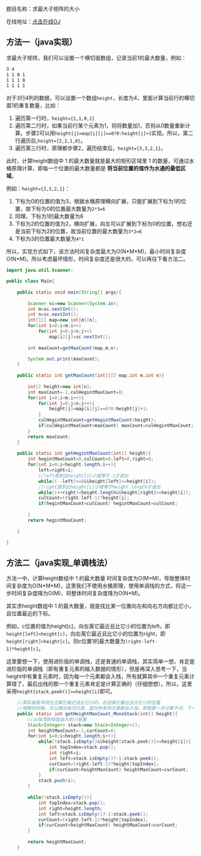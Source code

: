 题目名称：求最大子矩阵的大小

在线地址：[点击在线OJ](https://www.nowcoder.com/practice/ed610b2fea854791b7827e3111431056?tpId=101&tqId=33084&rp=1&ru=%2Fta%2Fprogrammer-code-interview-guide&qru=%2Fta%2Fprogrammer-code-interview-guide%2Fquestion-ranking&tab=answerKey)



## 方法一（java实现）

求最大子矩阵，我们可以设置一个横切面数组，记录当前1的最大数量，例如：

```tex
3 4
1 1 0 1
1 1 1 0
1 1 1 1
```

对于3行4列的数据，可以设置一个数组`height`，长度为4，里面计算当前行的横切面1的重复数量，比如：

1. 遍历第一行时，`height={1,1,0,1}`
2. 遍历第二行时，如果当前行某个元素为1，则将数量加1，否则从0数量重新计算。步骤2可以用`height[j]=map[i][j]==0?0:height[j]+1`实现。所以，第二行遍历后,`height={2,2,1,0}`。
3. 遍历第三行时，原理都步骤2，遍历结束后，`height={3,3,2,1}`。



此时，计算height数组中 1 的最大数量就是最大的矩形区域里 1 的数量，可通过水桶原理计算，即每一个位置的最大数量都是 **将当前位置的值作为水通的最低区域**。

例如：`height={3,3,2,1}`：

1. 下标为0的位置的值为3，根据水桶原理横向扩展，只能扩展到下标为1的位置，故下标为0的位置最大数量为`2*3=6`
2. 同理，下标为1的最大数量为6
3. 下标为2的位置的值为2，横向扩展，向左可以扩展到下标为0的位置，想右还是当前下标为2的位置，故当前位置的最大数量为`3*2=6`
4. 下标为3的位置最大数量为`4*1`

所以，实现方式如下，该方法时间复杂度最大为O(N\*M\*M)，最小时间复杂度O(N\*M)。所以考虑最坏情形，时间复杂度还是很大的，可以再往下看方法二。

```java
import java.util.Scanner;

public class Main{
	
	public static void main(String[] args){
		
		Scanner sc=new Scanner(System.in);
		int m=sc.nextInt();
		int n=sc.nextInt();
		int[][] map=new int[m][n];
		for(int i=0;i<m;i++)
			for(int j=0;j<n;j++)
				map[i][j]=sc.nextInt();
			
		int maxCount=getMaxCount(map,m,n);

		System.out.print(maxCount);
	}
	
	public static int getMaxCount(int[][] map,int m,int n){
		
		int[] height=new int[n];
		int maxCount=-1,culHegintMaxCount=0;
		for(int i=0;i<m;i++){
			for(int j=0;j<n;j++){
				height[j]=map[i][j]==0?0:height[j]+1;
			}
			culHegintMaxCount=getHegintMaxCount(height);
			if(culHegintMaxCount>maxCount) maxCount=culHegintMaxCount;
		}
		return maxCount;	
	}
	
	public static int getHegintMaxCount(int[] height){
		int hegintMaxCount=0,culCount=0,left=0,right=0;
		for(int i=0;i<height.length;i++){
			left=right=i;
			//left直到比height[i]小或等于-1才退出
			while((--left)>=0&&height[left]>=height[i]);
			//right直到比height[i]小或等于height.length才退出
			while((++right)<height.length&&height[right]>=height[i]);
			culCount=(right-left-1)*height[i];
			if(hegintMaxCount<culCount) hegintMaxCount=culCount;
			
		}
		return hegintMaxCount;
		
	}
	
}
```



## 方法二（java实现_单调栈法）

方法一中，计算height数组中 1 的最大数量 时间复杂度为O(M\*M)，导致整体时间复杂度为O(N\*M\*M)，这里我们不使用水桶原理，使用单调栈的方式，将这一步时间复杂度降为O(M)，将整体时间复杂度降为O(N\*M)。

其实求height数组中 1 的最大数量，就是找比某一位置向左和向右方向都比它小，且位置最近的下标。

例如，c位置的值为height[c]，向左离它最近且比它小的位置为left，即`height[left]<height[c]`，向右离它最近且比它小的位置为right，即`height[right]>height[c]`。则c位置1的最大数量为`(right-left-1)*height[c]`。

这里要想一下，使用进阶版的单调栈，还是普通的单调栈，其实简单一想，肯定是进阶版的单调栈（即有重复元素的输入数据的情形），但是再深入思考一下，当height中有重复元素时，因为每一个元素都会入栈，所有就算其中一个重复元素计算错了，最后出栈的那一个重复元素肯定是计算正确的（仔细想想）。所以，这里采用`height[stack.peek()]>=height[i]`即可。

```java
	//其实就是寻找左边离它最近且比它小的，右边离它最近且比它小的位置
	//相等的时候，可以弹出栈顶元素，因为所有的元素都会入栈，即使第一次计算不对，下一次也可以计算正确
	public static int getHeightMaxCount_MonoStack(int[] height){
		//从栈顶到栈低由大到小放置
		Stack<Integer> stack=new Stack<Integer>();
		int heightMaxCount=-1,curCount=0;
		for(int i=0;i<height.length;i++){
			while(!stack.isEmpty()&&height[stack.peek()]>=height[i]){
				int topIndex=stack.pop();
				int right=i;
				int left=stack.isEmpty()?-1:stack.peek();
				curCount=(right-left-1)*height[topIndex];
				if(curCount>heightMaxCount) heightMaxCount=curCount;
			}
			stack.push(i);
		}
		
		while(!stack.isEmpty()){
			int topIndex=stack.pop();
			int right=height.length;
			int left=stack.isEmpty()?-1:stack.peek();
			curCount=(right-left-1)*height[topIndex];
			if(curCount>heightMaxCount) heightMaxCount=curCount;
		}
		
		return heightMaxCount;
	}
```



